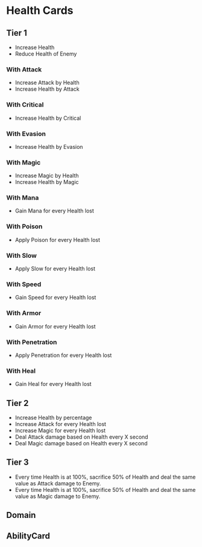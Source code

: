 # Health Cards

## Tier 1

- Increase Health
- Reduce Health of Enemy

### With Attack

- Increase Attack by Health
- Increase Health by Attack

### With Critical

- Increase Health by Critical

### With Evasion

- Increase Health by Evasion

### With Magic

- Increase Magic by Health
- Increase Health by Magic

### With Mana

- Gain Mana for every Health lost

### With Poison

- Apply Poison for every Health lost

### With Slow

- Apply Slow for every Health lost

### With Speed

- Gain Speed for every Health lost

### With Armor

- Gain Armor for every Health lost

### With Penetration

- Apply Penetration for every Health lost

### With Heal

- Gain Heal for every Health lost

## Tier 2

- Increase Health by percentage
- Increase Attack for every Health lost
- Increase Magic for every Health lost
- Deal Attack damage based on Health every X second
- Deal Magic damage based on Health every X second

## Tier 3

- Every time Health is at 100%, sacrifice 50% of Health and deal the same value as Attack damage to Enemy.
- Every time Health is at 100%, sacrifice 50% of Health and deal the same value as Magic damage to Enemy.

## Domain

## AbilityCard
